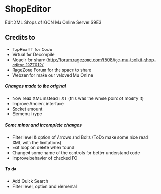 # ShopEditor
Edit XML Shops of IGCN Mu Online Server S9E3

## Credits to

- TopReal.IT for Code
- Virtual for Decompile
- Moacir for share (http://forum.ragezone.com/f508/igc-mu-toolkit-shop-editor-1077612/)
- RageZone Forum for the space to share
- Webzen for make our veloved Mu Online

##### Changes made to the original
- Now read XML instead TXT (this was the whole point of modify it)
- Improve Ancient interface
- Socket amount
- Elemental type

##### Some minor and incomplete changes
- Filter level & option of Arrows and Bolts (ToDo make some nice read XML with the limitations)
- Exit loop on delete when found
- Changed some name of the controls for better understand code
- Improve behavior of checked FO

##### To do
- Add Quick Search
- Filter level, option and elemental
